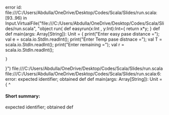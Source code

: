 error id: file:///C:/Users/Abdulla/OneDrive/Desktop/Codes/Scala/Slides/run.scala:[93..96) in Input.VirtualFile("file:///C:/Users/Abdulla/OneDrive/Desktop/Codes/Scala/Slides/run.scala", "object run{
    def easyrun(x:Int , y:Int):Int={
        return x*y;
    }
    def 
    def main(args: Array[String]): Unit = {
        print("Enter easy pase distance =");
        val e = scala.io.StdIn.readInt();
        print("Enter Temp pase distnace =");
        val T = scala.io.StdIn.readInt();
        print("Enter remaining =");
        val r = scala.io.StdIn.readInt();


    }
}")
file:///C:/Users/Abdulla/OneDrive/Desktop/Codes/Scala/Slides/run.scala
file:///C:/Users/Abdulla/OneDrive/Desktop/Codes/Scala/Slides/run.scala:6: error: expected identifier; obtained def
    def main(args: Array[String]): Unit = {
    ^
#### Short summary: 

expected identifier; obtained def